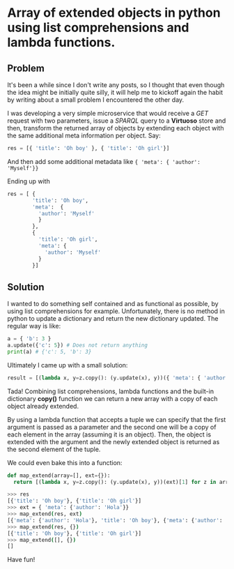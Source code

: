 # Array of extended objects in python using list comprehensions and lambda functions.

## Problem

It's been a while since I don't write any posts, so I thought that even though the idea might be initially quite silly, it will help me to kickoff again the habit by writing about a small problem I encountered the other day.

I was developing a very simple microservice that would receive a *GET* request with two parameters, issue a *SPARQL* query to a **Virtuoso** store and then, transform the returned array of objects by extending each object with the same additional meta information per object. Say:

```python
res = [{ 'title': 'Oh boy' }, { 'title': 'Oh girl'}]
```

And then add some additional metadata like `{ 'meta': { 'author': 'Myself'}}`

Ending up with

```python
res = [ {
        'title': 'Oh boy',
        'meta':  {
          'author': 'Myself'
          }
        },
        {
          'title': 'Oh girl',
          'meta': {
            'author': 'Myself'
          }
        }]
```

## Solution

I wanted to do something self contained and as functional as possible, by using list comprehensions for example. Unfortunately, there is no method in python to update a dictionary and return the new dictionary updated. The regular way is like:

```python
a = { 'b': 3 }
a.update({'c': 5}) # Does not return anything
print(a) # {'c': 5, 'b': 3}
```


Ultimately I came up with a small solution:

```python
result = [(lambda x, y=z.copy(): (y.update(x), y))({ 'meta': { 'author': 'Myself' } })[1] for z in res]
```

Tada! Combining list comprehensions, lambda functions and the built-in dictionary **copy()** function we can return a new array with a copy of each object already extended.

By using a lambda function that accepts a tuple we can specify that the first argument is passed as a parameter and the second one will be a copy of each element in the array (assuming it is an object). Then, the object is extended with the argument and the newly extended object is returned as the second element of the tuple.

We could even bake this into a function:

```python
def map_extend(array=[], ext={}):
  return [(lambda x, y=z.copy(): (y.update(x), y))(ext)[1] for z in array]
```


```bash
>>> res
[{'title': 'Oh boy'}, {'title': 'Oh girl'}]
>>> ext = { 'meta': {'author': 'Hola'}}                                                     
>>> map_extend(res, ext)
[{'meta': {'author': 'Hola'}, 'title': 'Oh boy'}, {'meta': {'author': 'Hola'}, 'title': 'Oh girl'}]
>>> map_extend(res, {})                                                                     
[{'title': 'Oh boy'}, {'title': 'Oh girl'}]
>>> map_extend([], {})                                                                      
[]
```


Have fun!
